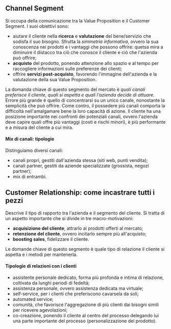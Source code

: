 ## Channel Segment
Si occupa della comunicazione tra la Value Proposition e il Customer Segment. I suoi obiettivi sono:
- aiutare il cliente nella **ricerca** e **valutazione** del bene/servizio che sodisfa il suo bisogno. Sfrutta la *simmetria informativa*, ovvero la sua conoscenza nei prodotti e i vantaggi che possono offrire: quetsa mira a diminuire il distacco tra ciò che conosce il cliente e ciò che l'azienda può offrire;
- **acquisto** del prodotto, ponendo attenzione allo spazio e al tempo per raccogliere informazioni sulle preferenze dei clienti;
- offrire **servizi post-acquisto**, favorendo l'immagine dell'azienda e la valutazione della sua Value Proposition.

La domanda chiave di questo segmento del mercato è *quali canali preferisce il cliente, quali si aspetta e quali l'azienda decide di attuare*. Errore più grande è quello di concentrarsi su un unico canale, nonostante la semplicità che può offrire. Come contro, il possedere più canali comporta la difficoltà nell'amalgamare bene la loro capacità di azione. Il cliente ha una posizione importante nei confronti dei potenziali canali, ovvero  l'azienda deve capire quali offre più vantaggi (costi e rischi minori), è più performante e a misura del cliente a cui mira. 

#### Mix di canali: tipologie
Distinguiamo diversi canali:
- canali propri, gestiti dall'azienda stessa (siti web, punti vendita);
- canali partner, gestiti da aziende specializzate (grossista, negozi partner);
- mix di entrambi.


## Customer Relationship: come incastrare tutti i pezzi
Descrive il tipo di rapporto tra l'azienda e il segmento del cliente. Si tratta di un aspetto importante che si divide in tre macro-motivazioni:
- **acquisizione del cliente**, attrarlo ai prodotti offerti al mercato;
- **retenzione del cliente**, ovvero incitarlo sempre più all'acquisto;
- **boosting sales**, fidelizzare il cliente.

Le domande chiave di questo segmento è quale tipo di relazione il cliente si aspetta e i metodi per mantenerla. 

#### Tipologie di relazioni con i clienti
- assistente personale dedicato, forma più profonda e intima di relazione, coltivata da lunghi periodi di fedeltà;
- assistenza personale, ovvero assistenza dedicata ma virtuale;
- self-service, per i clienti che preferiscono cavarsela da soli;
- automated service;
- comunità, che favorisce l'aggregazione di più clienti dai bisogni simili per ricevere agevolazioni;
- co-creazione, ponendo il cliente al centro del processo delegando lui una parte importante del processo (personalizzazione del prodotto).


